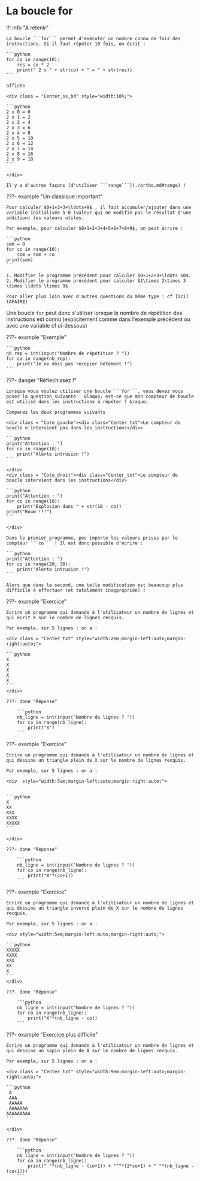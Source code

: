 # La boucle for

!!! info "A retenir"

    La boucle ```for``` permet d'exécuter un nombre connu de fois des instructions. Si il faut répéter 10 fois, on écrit :

    ```python
    for co in range(10):
        res = co * 2
        print(" 2 x " + str(co) + " = " + str(res)) 
    ```

    affiche

    <div class = "Center_ss_bd" style="width:10%;">

	```python
	2 x 0 = 0 
    2 x 1 = 2 
    2 x 2 = 4 
    2 x 3 = 6 
    2 x 4 = 8 
    2 x 5 = 10
    2 x 6 = 12
    2 x 7 = 14
    2 x 8 = 16
    2 x 9 = 18
	```

	</div>
    
    Il y a d'autres façons [d'utiliser ```range```](./ortho.md#range) !

???- example "Un classique important"

    Pour calculer $0+1+2+3+\ldots+9$ , il faut accumuler/ajouter dans une variable initialisée à 0 (valeur qui ne modifie pas le résultat d'une addition) les valeurs utiles. 
    
    Par exemple, pour calculer $0+1+2+3+4+5+6+7+8+9$, on peut écrire :

    ```python
    som = 0
    for co in range(10):
        som = som + co
    print(som)
    ```

    1. Modifier le programme précédent pour calculer $0+1+2+3+\ldots 50$.
    2. Modifier le programme précédent pour calculer $1\times 2\times 3 \times \ldots \times 9$

    Pour aller plus loin avec d'autres questions du même type : cf [ici](AFAIRE)

Une boucle ```for``` peut donc s'utiliser lorsque le nombre de répétition des instructions est connu (explicitement comme dans l'exemple précédent ou avec une variable cf ci-dessous)

???- example "Exemple"

    ```python
    nb_rep = int(input("Nombre de répétition ? "))
    for co in range(nb_rep):
        print("Je ne dois pas recopier bêtement !")
    ```

???- danger "Réflechissez !"

    Lorsque vous voulez utiliser une boucle ```for```, vous devez vous poser la question suivante : &laquo; est-ce que mon compteur de boucle est utilisé dans les instructions à répéter ? &raquo;

    Comparez les deux programmes suivants

    <div class = "Cote_gauche"><div class="Center_txt">Le compteur de boucle n'intervient pas dans les instructions</div>

    ```python
    print("Attention : ")
    for co in range(10):
        print("Alerte intrusion !")
    ```

    </div>
    <div class = "Cote_droit"><div class="Center_txt">Le compteur de boucle intervient dans les instructions</div>

    ```python
    print("Attention : ")
    for co in range(10):
        print("Explosion dans " + str(10 - co))
    print("Boum !!!")
    ```

    </div>

    Dans le premier programme, peu importe les valeurs prises par le compteur ```co``` ! Il est donc possible d'écrire :

    ```python
    print("Attention : ")
    for co in range(20, 30):
        print("Alerte intrusion !")
    ```

    Alors que dans le second, une telle modification est beaucoup plus difficile à effectuer (et totalement inappropriée) !

???- example "Exercice"

    Ecrire un programme qui demande à l'utilisateur un nombre de lignes et qui écrit X sur le nombre de lignes recquis.

    Par exemple, sur 5 lignes : on a :

    <div class = "Center_txt" style="width:2em;margin-left:auto;margin-right:auto;">

    ```python
    X
    X
    X
    X
    X
    ```
    </div>

    ???- done "Réponse"

        ```python
        nb_ligne = int(input("Nombre de lignes ? "))
        for co in range(nb_ligne):
            print("X")
        ```

???- example "Exercice"

    Ecrire un programme qui demande à l'utilisateur un nombre de lignes et qui dessine un triangle plein de X sur le nombre de lignes recquis.

    Par exemple, sur 5 lignes : on a :

    <div  style="width:5em;margin-left:auto;margin-right:auto;">


    ```python
    X  
    XX  
    XXX  
    XXXX  
    XXXXX
    ```

    </div>

    ???- done "Réponse"

        ```python
        nb_ligne = int(input("Nombre de lignes ? "))
        for co in range(nb_ligne):
            print("X"*(co+1))
        ```

???- example "Exercice"

    Ecrire un programme qui demande à l'utilisateur un nombre de lignes et qui dessine un triangle inversé plein de X sur le nombre de lignes recquis.

    Par exemple, sur 5 lignes : on a :

    <div style="width:5em;margin-left:auto;margin-right:auto;">

    ```python
    XXXXX
    XXXX
    XXX
    XX
    X
    ```
    </div>

    ???- done "Réponse"

        ```python
        nb_ligne = int(input("Nombre de lignes ? "))
        for co in range(nb_ligne):
            print("X"*(nb_ligne - co))
        ```

???- example "Exercice plus difficile"

    Ecrire un programme qui demande à l'utilisateur un nombre de lignes et qui dessine un sapin plein de A sur le nombre de lignes recquis.

    Par exemple, sur 5 lignes : on a :

    <div class = "Center_txt" style="width:9em;margin-left:auto;margin-right:auto;">

    ```python
     A
     AAA
     AAAAA
     AAAAAAA
    AAAAAAAAA
    ```

    </div>

    ???- done "Réponse"

        ```python
        nb_ligne = int(input("Nombre de lignes ? "))
        for co in range(nb_ligne):
            print(" "*(nb_ligne - (co+1)) + "^"*(2*co+1) + " "*(nb_ligne - (co+1)))
        ```

